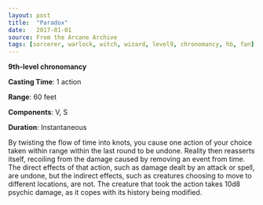 ```yaml
---
layout: post
title:  "Paradox"
date:   2017-01-01
source: From the Arcane Archive
tags: [sorcerer, warlock, witch, wizard, level9, chronomancy, hb, fan]
---
```


**9th-level chronomancy**

**Casting Time**: 1 action

**Range**: 60 feet

**Components**: V, S

**Duration**: Instantaneous

By twisting the flow of time into knots, you cause one action of your choice taken within range within the last round to be undone. Reality then reasserts itself, recoiling from the damage caused by removing an event from time. The direct effects of that action, such as damage dealt by an attack or spell, are undone, but the indirect effects, such as creatures choosing to move to different locations, are not. The creature that took the action takes 10d8 psychic damage, as it copes with its history being modified.

